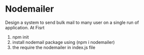 # Nodemailer
Design a system to send bulk mail to many user on a single run of application.
At Fisrt 
1. npm init
2. install nodemail package using (npm i nodemailer)
3. the require the nodemailer in index.js file

